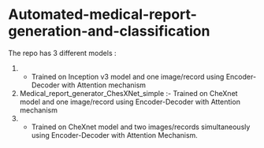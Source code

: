 # Automated-medical-report-generation-and-classification

The repo has 3 different models :

1.  - Trained on Inception v3 model and one image/record using Encoder-Decoder with Attention mechanism
2.   Medical_report_generator_ChesXNet_simple :- Trained on CheXnet model and one image/record using Encoder-Decoder with Attention mechanism
3. - Trained on CheXnet model and two images/records simultaneously using Encoder-Decoder with Attention Mechanism.
